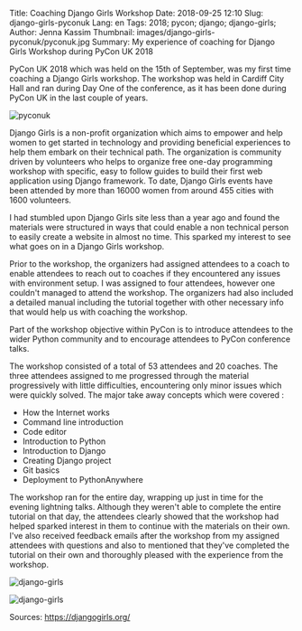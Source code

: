 Title: Coaching Django Girls Workshop
Date: 2018-09-25 12:10 
Slug: django-girls-pyconuk
Lang: en 
Tags: 2018; pycon; django; django-girls;
Author: Jenna Kassim
Thumbnail: images/django-girls-pyconuk/pyconuk.jpg
Summary: My experience of coaching for Django Girls Workshop during PyCon UK 2018

PyCon UK 2018 which was held on the 15th of September, was my first time coaching a Django Girls workshop. The workshop was held in Cardiff City Hall and ran during Day One of the conference, as it has been done during PyCon UK in the last couple of years.

![pyconuk]({filename}/images/django-girls-pyconuk/pyconuk.jpg)

Django Girls is a non-profit organization which aims to empower and help women to get started in technology and providing beneficial experiences to help them embark on their technical path. The organization is community driven by volunteers who helps to organize free one-day programming workshop with specific, easy to follow guides to build their first web application using Django framework. To date, Django Girls events have been attended by more than 16000 women from around 455 cities with 1600 volunteers. 

I had stumbled upon Django Girls site less than a year ago and found the materials were structured in ways that could enable a non technical person to easily create a website in almost no time. This sparked my interest to see what goes on in a Django Girls workshop.

Prior to the workshop, the organizers had assigned attendees to a coach to enable attendees to reach out to coaches if they encountered any issues with environment setup. I was assigned to four attendees, however one couldn't managed to attend the workshop. The organizers had also included a detailed manual including the tutorial together with other necessary info that would help us with coaching the workshop. 

Part of the workshop objective within PyCon is to introduce attendees to the wider Python community and to encourage attendees to PyCon conference talks. 

The workshop consisted of a total of 53 attendees and 20 coaches. The three attendees assigned to me progressed through the material progressively with little difficulties, encountering only minor issues which were quickly solved. The major take away concepts which were covered :

* How the Internet works 
* Command line introduction 
* Code editor
* Introduction to Python
* Introduction to Django
* Creating Django project 
* Git basics
* Deployment to PythonAnywhere


The workshop ran for the entire day, wrapping up just in time for the evening lightning talks. Although they weren't able to complete the entire tutorial on that day, the attendees clearly showed that the workshop had helped sparked interest in them to continue with the materials on their own. I've also received feedback emails after the workshop from my assigned attendees with questions and also to mentioned that they've completed the tutorial on their own and thoroughly pleased with the experience from the workshop.

![django-girls]({filename}/images/django-girls-pyconuk/django-girls_1.jpg)

![django-girls]({filename}/images/django-girls-pyconuk/django-girls_2.jpg)

Sources:
https://djangogirls.org/